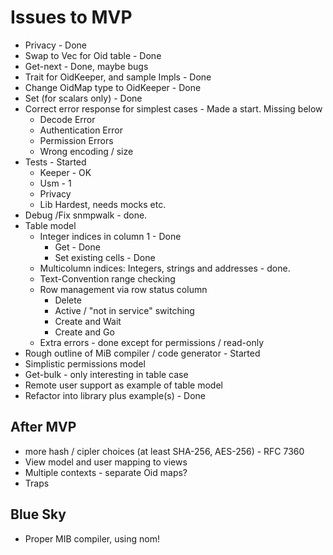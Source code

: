 # Issues to MVP

* Privacy - Done
* Swap to Vec for Oid table - Done
* Get-next - Done, maybe bugs
* Trait for OidKeeper, and sample Impls - Done
* Change OidMap type to OidKeeper - Done
* Set (for scalars only) - Done
* Correct error response for simplest cases - Made a start. Missing below
  * Decode Error
  * Authentication Error
  * Permission Errors
  * Wrong encoding / size
* Tests - Started
  * Keeper - OK
  * Usm - 1
  * Privacy
  * Lib  Hardest, needs mocks etc.
* Debug /Fix snmpwalk  - done.
* Table model
  * Integer indices in column 1 - Done
    * Get - Done
    * Set existing cells - Done
  * Multicolumn indices: Integers, strings and addresses - done.
  * Text-Convention range checking
  * Row management via row status column
    * Delete
    * Active / "not in service" switching
    * Create and Wait
    * Create and Go
  * Extra errors - done except for permissions / read-only
* Rough outline of MiB compiler / code generator - Started
* Simplistic permissions model
* Get-bulk - only interesting in table case
* Remote user support as example of table model
* Refactor into library plus example(s) - Done

## After MVP

* more hash / cipler choices (at least SHA-256, AES-256) - RFC 7360
* View model and user mapping to views
* Multiple contexts - separate Oid maps?
* Traps

## Blue Sky

* Proper MIB compiler, using nom!
